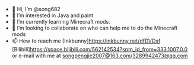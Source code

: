 - 👋 Hi, I’m @song682
- 👀 I’m interested in Java and paint
- 🌱 I’m currently learning Minecraft mods.
- 💞️ I’m looking to collaborate on who can help me to do the Minecraft mods
- 📫 How to reach me [Inkbunny]https://inkbunny.net/dfDVDsf [Bilibili]https://space.bilibili.com/562142534?spm_id_from=333.1007.0.0 or e-mail with me at
songpengjie2007@163.com/3289942473@qq.com




<!---
song682/song682 is a ✨ special ✨ repository because its `README.md` (this file) appears on your GitHub profile.
You can click the Preview link to take a look at your changes.
--->
